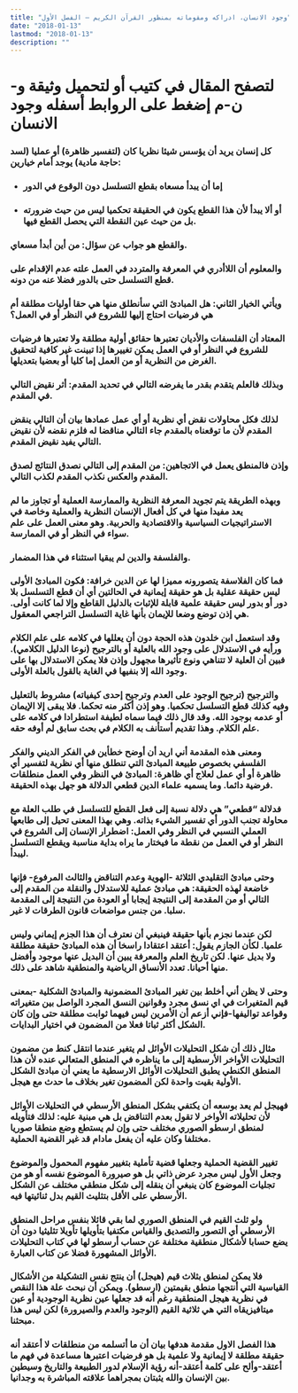 ```yaml
---
title: "وجود الانسان، ادراكه ومقوماته بمنظور القرآن الكريم – الفصل الأول"
date: "2018-01-13"
lastmod: "2018-01-13"
description: ""
---
```

# **لتصفح المقال في كتيب أو لتحميل وثيقة و-ن-م إضغط على الروابط أسفله** **وجود الانسان**

### كل إنسان يريد أن يؤسس شيئا نظريا كان (لتفسير ظاهرة) أو عمليا (لسد حاجة مادية) يوجد أمام خيارين:

* ### إما أن يبدأ مسعاه بقطع التسلسل دون الوقوع في الدور
* ### أو ألا يبدأ لأن هذا القطع يكون في الحقيقة تحكميا ليس من حيث ضرورته بل من حيث عين النقطة التي يحصل القطع فيها.

### والقطع هو جواب عن سؤال: من أين أبدأ مسعاي.

### والمعلوم أن اللاأدري في المعرفة والمتردد في العمل علته عدم الإقدام على قطع التسلسل حتى بالدور فضلا عنه من دونه.

### ويأتي الخيار الثاني: هل المبادئ التي سأنطلق منها هي حقا أوليات مطلقة أم هي فرضيات احتاج إليها للشروع في النظر أو في العمل؟

### المعتاد أن الفلسفات والأديان تعتبرها حقائق أولية مطلقة ولا تعتبرها فرضيات للشروع في النظر أو في العمل يمكن تغييرها إذا تبينت غير كافية لتحقيق الغرض من النظرية أو من العمل إما كليا أو بعضيا بتعديلها.

### وبذلك فالعلم يتقدم بقدر ما يفرضه التالي في تحديد المقدم: أثر نقيض التالي في المقدم.

### لذلك فكل محاولات نقض أي نظرية أو أي عمل عمادها بيان أن التالي ينقض المقدم لأن ما توقعناه بالمقدم جاء التالي مناقضا له فلزم نقضه لأن نقيض التالي يفيد نقيض المقدم.

### وإذن فالمنطق يعمل في الاتجاهين: من المقدم إلى التالي نصدق النتائج لصدق المقدم والعكس نكذب المقدم لكذب التالي.

### وبهذه الطريقة يتم تجويد المعرفة النظرية والممارسة العملية أو تجاوز ما لم يعد مفيدا منها في كل أفعال الإنسان النظرية والعملية وخاصة في الاستراتيجيات السياسية والاقتصادية والحربية. وهو معنى العمل على علم سواء في النظر أو في الممارسة.

### والفلسفة والدين لم يبقيا استثناء في هذا المضمار.

### فما كان الفلاسفة يتصورونه مميزا لها عن الدين خرافة: فكون المبادئ الأولى ليس حقيقة عقلية بل هو حقيقة إيمانية في الحالتين أي أن قطع التسلسل بلا دور أو بدور ليس حقيقة علمية قابلة للإثبات بالدليل القاطع وإلا لما كانت أولى. هي إذن توضع وضعا للإيمان بأنها غاية التسلسل التراجعي المعقول.

### وقد استعمل ابن خلدون هذه الحجة دون أن يعللها في كلامه على علم الكلام ورأيه في الاستدلال على وجود الله بالعلية أو بالترجيح (نوعا الدليل الكلامي). فبين أن العلية لا تتناهي ونوع تأثيرها مجهول وإذن فلا يمكن الاستدلال بها على وجود الله إلا بنفيها في الغاية بالقول بالعلة الأولى.

### والترجيح (ترجيح الوجود على العدم وترجيح إحدى كيفياته) مشروط بالتعليل وفيه كذلك قطع التسلسل تحكميا. وهو إذن أكثر منه تحكما. فلا يبقى إلا الإيمان أو عدمه بوجود الله. وقد قال ذلك فيما سماه لطيفة استطرادا في كلامه على علم الكلام. وهذا تقديم أستأنف به الكلام في بحث سابق لم أوفه حقه.

### ومعنى هذه المقدمة أني اريد أن أوضح خطأين في الفكر الديني والفكر الفلسفي بخصوص طبيعة المبادئ التي تنطلق منها أي نظرية لتفسير أي ظاهرة أو أي عمل لعلاج أي ظاهرة: المبادئ في النظر وفي العمل منطلقات فرضية دائما. وما يسميه علماء الدين قطعي الدلالة هو جهل بهذه الحقيقة.

### فدلالة “قطعي” هي دلالة نسبة إلى فعل القطع للتسلسل في طلب العلة مع محاولة تجنب الدور أي تفسير الشيء بذاته. وهي بهذا المعنى تحيل إلى طابعها العملي النسبي في النظر وفي العمل: اضطرار الإنسان إلى الشروع في النظر أو في العمل من نقطة ما فيختار ما يراه بداية مناسبة ويقطع التسلسل ليبدأ.

### وحتى مبادئ التقليدي الثلاثة -الهوية وعدم التناقض والثالث المرفوع- فإنها خاضعة لهذه الحقيقة: هي مبادئ عملية للاستدلال والنقلة من المقدم إلى التالي أو من المقدمة إلى النتيجة إيجابا أو العودة من النتيجة إلى المقدمة سلبا. من جنس مواضعات قانون الطرقات لا غير.

### لكن عندما نجزم بأنها حقيقة فينبغي أن نعترف أن هذا الجزم إيماني وليس علميا. لكأن الجازم يقول: أعتقد اعتقادا راسخا أن هذه المبادئ حقيقة مطلقة ولا بديل عنها. لكن تاريخ العلم والمعرفة يبين أن البديل عنها موجود وأفضل منها أحيانا. تعدد الأنساق الرياضية والمنطقية شاهد على ذلك.

### وحتى لا يظن أني أخلط بين تغير المبادئ المضمونية والمبادئ الشكلية -بمعنى قيم المتغيرات في اي نسق مجرد وقوانين النسق المجرد الواصل بين متغيراته وقواعد تواليفها-فإني أزعم أن الأمرين ليس فيهما ثوابت مطلقة حتى وإن كان الشكل أكثر ثباتا فعلا من المضمون في اختيار البدايات.

### مثال ذلك أن شكل التحليلات الأوائل لم يتغير عندما انتقل كنط من مضمون التحليلات الأواخر الأرسطية إلى ما يناظره في المنطق المتعالي عنده لأن هذا المنطق الكنطي يطبق التحليلات الأوائل الارسطية ما يعني أن مبادئ الشكل الأولية بقيت واحدة لكن المضمون تغير بخلاف ما حدث مع هيجل.

### فهيجل لم يعد بوسعه أن يكتفي بشكل المنطق الأرسطي في التحليلات الأوائل لأن تحليلاته الأواخر لا تقول بعدم التناقض بل هي مبنية عليه: لذلك فتأويله لمنطق ارسطو الصوري مختلف حتى وإن لم يستطع وضع منطقا صوريا مختلفا وكان عليه أن يفعل مادام قد غير القضية الحملية.

### تغيير القضية الحملية وجعلها قضية تأملية بتغيير مفهوم المحمول والموضوع وجعل الأول ليس مجرد عرض ذاتي بل هو صيرورة الموضوع نفسه أو هو من تجليات الموضوع كان ينبغي أن ينقله إلى شكل منطقي مختلف عن الشكل الأرسطي على الأقل بتثليث القيم بدل ثنائيتها فيه.

### ولو ثلث القيم في المنطق الصوري لما بقي قائلا بنفس مراحل المنطق الأرسطي أي التصور والتصديق والقياس مكتفيا بتأويلها تأويلا تثليثيا دون أن يضع حسابا لأشكال منطقية مختلفة عن حساب أرسطو لها في كتاب التحليلات الأوائل المشهورة فضلا عن كتاب العبارة.

### فلا يمكن لمنطق بثلاث قيم (هيجل) أن ينتج نفس التشكيلة من الأشكال القياسية التي أنتجها منطق بقيمتين (ارسطو). ويمكن أن نبحث علة هذا النقص في نظرية هيجل المنطقية رغم أنه قد جعلها عين نظرية الوجودية أو عين ميتافيزيقاه التي هي ثلاثية القيم (الوجود والعدم والصيرورة) لكن ليس هذا مبحثنا.

### هذا الفصل الاول مقدمة هدفها بيان أن ما أتسلمه من منطلقات لا أعتقد أنه حقيقة مطلقة لا إيمانية ولا علمية بل هو فرضيات اعتبرها مساعدة في فهم ما أعتقد-وألح على كلمة أعتقد-أنه رؤية الإسلام لدور الطبيعة والتاريخ وسيطين بين الإنسان والله يثبتان بمجراهما علاقته المباشرة به وجدانيا.

###